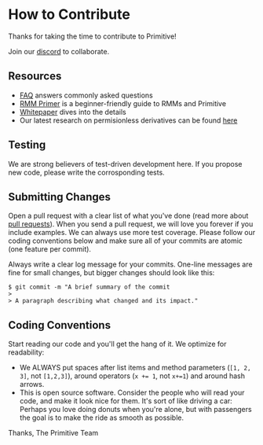 # How to Contribute

Thanks for taking the time to contribute to Primitive!

Join our [discord](https://discord.com/invite/primitive) to collaborate.

## Resources

  * [FAQ](https://primitive.xyz/learn) answers commonly asked questions
  * [RMM Primer](https://primitive.mirror.xyz/Audtl29HY_rnhN4E2LwnP7-zjDcDGAyXZ4h3QpDeajg) is a beginner-friendly guide to RMMs and Primitive
  * [Whitepaper](https://primitive.xyz/whitepaper-rmm-01.pdf) dives into the details
  * Our latest research on permisionless derivatives can be found [here](https://arxiv.org/abs/2205.09890)

## Testing

We are strong believers of test-driven development here. If you propose new code, please write the corrosponding tests.

## Submitting Changes

Open a pull request with a clear list of what you've done (read more about [pull requests](http://help.github.com/pull-requests/)). When you send a pull request, we will love you forever if you include examples. We can always use more test coverage. Please follow our coding conventions below and make sure all of your commits are atomic (one feature per commit).

Always write a clear log message for your commits. One-line messages are fine for small changes, but bigger changes should look like this:

    $ git commit -m "A brief summary of the commit
    > 
    > A paragraph describing what changed and its impact."

## Coding Conventions

Start reading our code and you'll get the hang of it. We optimize for readability:

  * We ALWAYS put spaces after list items and method parameters (`[1, 2, 3]`, not `[1,2,3]`), around operators (`x += 1`, not `x+=1`) and around hash arrows.
  * This is open source software. Consider the people who will read your code, and make it look nice for them. It's sort of like driving a car: Perhaps you love doing donuts when you're alone, but with passengers the goal is to make the ride as smooth as possible.

Thanks,
The Primitive Team
